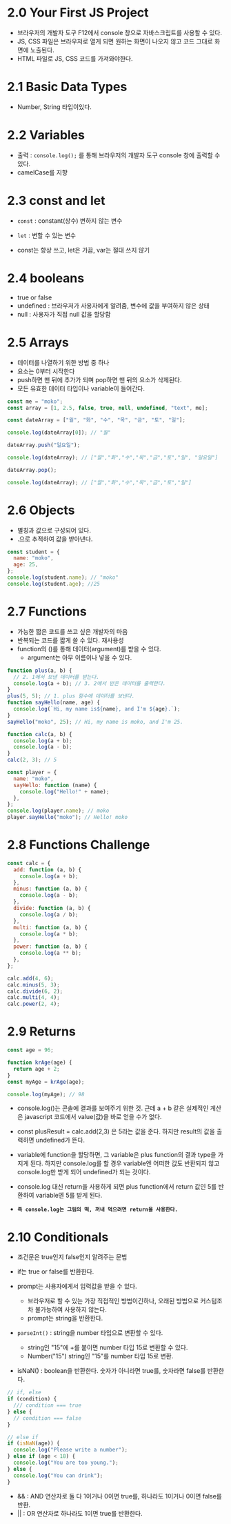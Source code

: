 # 2.0 Your First JS Project

- 브라우저의 개발자 도구 F12에서 console 창으로 자바스크립트를 사용할 수 있다.
- JS, CSS 파일은 브라우저로 열게 되면 원하는 화면이 나오지 않고 코드 그대로 화면에 노출된다.
- HTML 파일로 JS, CSS 코드를 가져와야한다.

# 2.1 Basic Data Types

- Number, String 타입이있다.

# 2.2 Variables

- 출력 : `console.log();` 를 통해 브라우저의 개발자 도구 console 창에 출력할 수 있다.
- camelCase를 지향

# 2.3 const and let

- `const` : constant(상수) 변하지 않는 변수
- `let` : 변할 수 있는 변수

- const는 항상 쓰고, let은 가끔, var는 절대 쓰지 않기

# 2.4 booleans

- true or false
- undefined : 브라우저가 사용자에게 알려줌, 변수에 값을 부여하지 않은 상태
- null : 사용자가 직접 null 값을 할당함

# 2.5 Arrays

- 데이터를 나열하기 위한 방법 중 하나
- 요소는 0부터 시작한다
- push하면 맨 뒤에 추가가 되며 pop하면 맨 뒤의 요소가 삭제된다.
- 모든 유효한 데이터 타입이나 variable이 들어간다.

```js
const me = "moko";
const array = [1, 2.5, false, true, null, undefined, "text", me];

const dateArray = ["월", "화", "수", "목", "금", "토", "일"];

console.log(dateArray[0]); // "월"

dateArray.push("일요일");

console.log(dateArray); // ["월","화","수","목","금","토","일", "일요일"]

dateArray.pop();

console.log(dateArray); // ["월","화","수","목","금","토","일"]
```

# 2.6 Objects

- 별칭과 값으로 구성되어 있다.
- .으로 추적하여 값을 받아낸다.

```js
const student = {
  name: "moko",
  age: 25,
};
console.log(student.name); // "moko"
console.log(student.age); //25
```

# 2.7 Functions

- 가능한 짧은 코드를 쓰고 싶은 개발자의 마음
- 반복되는 코드를 짧게 쓸 수 있다. 재사용성
- function의 ()를 통해 데이터(argument)를 받을 수 있다.
  - argument는 아무 이름이나 넣을 수 있다.

```js
function plus(a, b) {
  // 2. 1에서 보낸 데이터를 받는다.
  console.log(a + b); // 3. 2에서 받은 데이터를 출력한다.
}
plus(5, 5); // 1. plus 함수에 데이터를 보낸다.
function sayHello(name, age) {
  console.log(`Hi, my name is${name}, and I'm ${age}.`);
}
sayHello("moko", 25); // Hi, my name is moko, and I'm 25.

function calc(a, b) {
  console.log(a + b);
  console.log(a - b);
}
calc(2, 3); // 5

const player = {
  name: "moko",
  sayHello: function (name) {
    console.log("Hello!" + name);
  },
};
console.log(player.name); // moko
player.sayHello("moko"); // Hello! moko
```

# 2.8 Functions Challenge

```js
const calc = {
  add: function (a, b) {
    console.log(a + b);
  },
  minus: function (a, b) {
    console.log(a - b);
  },
  divide: function (a, b) {
    console.log(a / b);
  },
  multi: function (a, b) {
    console.log(a * b);
  },
  power: function (a, b) {
    console.log(a ** b);
  },
};

calc.add(4, 6);
calc.minus(5, 3);
calc.divide(6, 2);
calc.multi(4, 4);
calc.power(2, 4);
```

# 2.9 Returns

```js
const age = 96;

function krAge(age) {
  return age + 2;
}
const myAge = krAge(age);

console.log(myAge); // 98
```

- console.log()는 콘솔에 결과를 보여주기 위한 것. 근데 a + b 같은 실제적인 계산은 javascript 코드에서 value(값)을 바로 얻을 수가 없다.

- const plusResult = calc.add(2,3) 은 5라는 값을 준다. 하지만 result의 값을 출력하면 undefined가 뜬다.

- variable에 function을 할당하면, 그 variable은 plus function의 결과 type을 가지게 된다. 하지만 console.log를 할 경우 variable엔 어떠한 값도 반환되지 않고 console.log만 받게 되어 undefined가 되는 것이다.

- console.log 대신 return을 사용하게 되면 plus function에서 return 값인 5를 반환하여 variable엔 5를 받게 된다.

- **`즉 console.log는 그림의 떡, 꺼내 먹으려면 return을 사용한다.`**

# 2.10 Conditionals

- 조건문은 true인지 false인지 알려주는 문법
- if는 true or false를 반환한다.
- prompt는 사용자에게서 입력값을 받을 수 있다.
  - 브라우저로 할 수 있는 가장 직접적인 방법이긴하나, 오래된 방법으로 커스텀조차 불가능하여 사용하지 않는다.
  - prompt는 string을 반환한다.
- `parseInt()` : string을 number 타입으로 변환할 수 있다.

  - string인 "15"에 +를 붙이면 number 타입 15로 변환할 수 있다.
  - Number("15") string인 "15"를 number 타입 15로 변환.

- isNaN() : boolean을 반환한다. 숫자가 아니라면 true를, 숫자라면 false를 반환한다.

```js
// if, else
if (condition) {
  /// condition === true
} else {
  // condition === false
}

// else if
if (isNaN(age)) {
  console.log("Please write a number");
} else if (age < 18) {
  console.log("You are too young.");
} else {
  console.log("You can drink");
}
```

- && : AND 연산자로 둘 다 1이거나 0이면 true를, 하나라도 1이거나 0이면 false를 반환.
- || : OR 연산자로 하나라도 1이면 true를 반환한다.
